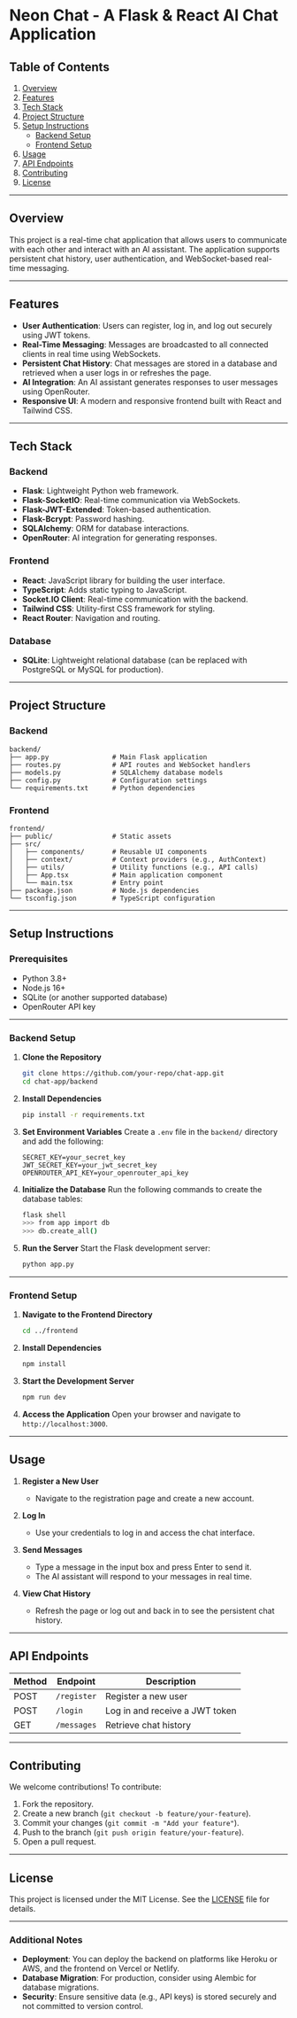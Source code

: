 # Neon Chat - A Flask & React AI Chat Application

## Table of Contents

1. [Overview](#overview)
2. [Features](#features)
3. [Tech Stack](#tech-stack)
4. [Project Structure](#project-structure)
5. [Setup Instructions](#setup-instructions)
   - [Backend Setup](#backend-setup)
   - [Frontend Setup](#frontend-setup)
6. [Usage](#usage)
7. [API Endpoints](#api-endpoints)
8. [Contributing](#contributing)
9. [License](#license)

---

## Overview

This project is a real-time chat application that allows users to communicate with each other and interact with an AI assistant. The application supports persistent chat history, user authentication, and WebSocket-based real-time messaging.

---

## Features

- **User Authentication**: Users can register, log in, and log out securely using JWT tokens.
- **Real-Time Messaging**: Messages are broadcasted to all connected clients in real time using WebSockets.
- **Persistent Chat History**: Chat messages are stored in a database and retrieved when a user logs in or refreshes the page.
- **AI Integration**: An AI assistant generates responses to user messages using OpenRouter.
- **Responsive UI**: A modern and responsive frontend built with React and Tailwind CSS.

---

## Tech Stack

### Backend

- **Flask**: Lightweight Python web framework.
- **Flask-SocketIO**: Real-time communication via WebSockets.
- **Flask-JWT-Extended**: Token-based authentication.
- **Flask-Bcrypt**: Password hashing.
- **SQLAlchemy**: ORM for database interactions.
- **OpenRouter**: AI integration for generating responses.

### Frontend

- **React**: JavaScript library for building the user interface.
- **TypeScript**: Adds static typing to JavaScript.
- **Socket.IO Client**: Real-time communication with the backend.
- **Tailwind CSS**: Utility-first CSS framework for styling.
- **React Router**: Navigation and routing.

### Database

- **SQLite**: Lightweight relational database (can be replaced with PostgreSQL or MySQL for production).

---

## Project Structure

### Backend

```
backend/
├── app.py                # Main Flask application
├── routes.py             # API routes and WebSocket handlers
├── models.py             # SQLAlchemy database models
├── config.py             # Configuration settings
└── requirements.txt      # Python dependencies
```

### Frontend

```
frontend/
├── public/               # Static assets
├── src/
│   ├── components/       # Reusable UI components
│   ├── context/          # Context providers (e.g., AuthContext)
│   ├── utils/            # Utility functions (e.g., API calls)
│   ├── App.tsx           # Main application component
│   └── main.tsx          # Entry point
├── package.json          # Node.js dependencies
└── tsconfig.json         # TypeScript configuration
```

---

## Setup Instructions

### Prerequisites

- Python 3.8+
- Node.js 16+
- SQLite (or another supported database)
- OpenRouter API key

---

### Backend Setup

1. **Clone the Repository**

   ```bash
   git clone https://github.com/your-repo/chat-app.git
   cd chat-app/backend
   ```

2. **Install Dependencies**

   ```bash
   pip install -r requirements.txt
   ```

3. **Set Environment Variables**
   Create a `.env` file in the `backend/` directory and add the following:

   ```env
   SECRET_KEY=your_secret_key
   JWT_SECRET_KEY=your_jwt_secret_key
   OPENROUTER_API_KEY=your_openrouter_api_key
   ```

4. **Initialize the Database**
   Run the following commands to create the database tables:

   ```bash
   flask shell
   >>> from app import db
   >>> db.create_all()
   ```

5. **Run the Server**
   Start the Flask development server:
   ```bash
   python app.py
   ```

---

### Frontend Setup

1. **Navigate to the Frontend Directory**

   ```bash
   cd ../frontend
   ```

2. **Install Dependencies**

   ```bash
   npm install
   ```

3. **Start the Development Server**

   ```bash
   npm run dev
   ```

4. **Access the Application**
   Open your browser and navigate to `http://localhost:3000`.

---

## Usage

1. **Register a New User**

   - Navigate to the registration page and create a new account.

2. **Log In**

   - Use your credentials to log in and access the chat interface.

3. **Send Messages**

   - Type a message in the input box and press Enter to send it.
   - The AI assistant will respond to your messages in real time.

4. **View Chat History**
   - Refresh the page or log out and back in to see the persistent chat history.

---

## API Endpoints

| Method | Endpoint    | Description                    |
| ------ | ----------- | ------------------------------ |
| POST   | `/register` | Register a new user            |
| POST   | `/login`    | Log in and receive a JWT token |
| GET    | `/messages` | Retrieve chat history          |

---

## Contributing

We welcome contributions! To contribute:

1. Fork the repository.
2. Create a new branch (`git checkout -b feature/your-feature`).
3. Commit your changes (`git commit -m "Add your feature"`).
4. Push to the branch (`git push origin feature/your-feature`).
5. Open a pull request.

---

## License

This project is licensed under the MIT License. See the [LICENSE](LICENSE) file for details.

---

### Additional Notes

- **Deployment**: You can deploy the backend on platforms like Heroku or AWS, and the frontend on Vercel or Netlify.
- **Database Migration**: For production, consider using Alembic for database migrations.
- **Security**: Ensure sensitive data (e.g., API keys) is stored securely and not committed to version control.
